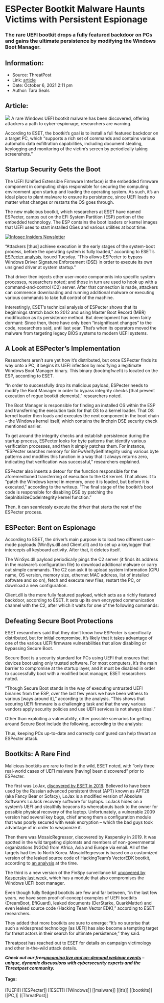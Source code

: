 # ESPecter Bootkit Malware Haunts Victims with Persistent Espionage
### The rare UEFI bootkit drops a fully featured backdoor on PCs and gains the ultimate persistence by modifying the Windows Boot Manager.

## Information:
+ Source: ThreatPost
+ Link: [article](https://kasperskycontenthub.com/threatpost-global/?p=175366)
+ Date: October 6, 2021  2:11 pm
+ Author: Tara Seals


## Article:
![](https://media.threatpost.com/wp-content/uploads/sites/103/2021/10/06135353/Boots-e1633542854623.png)
A rare Windows UEFI bootkit malware has been discovered, offering attackers a path to cyber-espionage, researchers are warning.


According to ESET, the bootkit’s goal is to install a full featured backdoor on a target PC, which “supports a rich set of commands and contains various automatic data exfiltration capabilities, including document stealing, keylogging and monitoring of the victim’s screen by periodically taking screenshots.”


**Startup Security Gets the Boot**
----------------------------------


The UEFI (Unified Extensible Firmware Interface) is the embedded firmware component in computing chips responsible for securing the computing environment upon startup and loading the operating system. As such, it’s an ideal place to plant malware to ensure its persistence, since UEFI loads no matter what changes or restarts the OS goes through.


The new malicious bootkit, which researchers at ESET have named ESPecter, camps out on the EFI System Partition (ESP) portion of the embedded technology. The ESP contains the boot loaders or kernel images that UEFI uses to start installed OSes and various utilities at boot time.


[![Infosec Insiders Newsletter](https://media.threatpost.com/wp-content/uploads/sites/103/2021/07/10165815/infosec_insiders_in_article_promo.png)](https://threatpost.com/infosec-insider-subscription-page/?utm_source=ART&utm_medium=ART&utm_campaign=InfosecInsiders_Newsletter_Promo/)


“Attackers [thus] achieve execution in the early stages of the system-boot process, before the operating system is fully loaded,” according to ESET’s [ESPecter analysis](https://www.welivesecurity.com/2021/10/05/uefi-threats-moving-esp-introducing-especter-bootkit/), issued Tuesday. “This allows ESPecter to bypass Windows Driver Signature Enforcement (DSE) in order to execute its own unsigned driver at system startup.”


That driver then injects other user-mode components into specific system processes, researchers noted; and those in turn are used to hook up with a command-and-control (C2) server. After that connection is made, attackers can commence downloading and running additional malware or executing various commands to take full control of the machine.


Interestingly, ESET’s technical analysis of ESPecter shows that its beginnings stretch back to 2012 and using Master Boot Record (MBR) modification as its persistence method. But development has been fairly dormant: Since then, there have only been “insignificant changes” to the code, researchers said, until last year. That’s when its operators moved the malware from targeting legacy BIOS systems to modern UEFI systems.


**A Look at ESPecter’s Implementation**
---------------------------------------


Researchers aren’t sure yet how it’s distributed, but once ESPecter finds its way onto a PC, it begins its UEFI infection by modifying a legitimate Windows Boot Manager binary. This binary (bootmgfw.efi) is located on the ESP, according to ESET.


“In order to successfully drop its malicious payload, ESPecter needs to modify the Boot Manager in order to bypass integrity checks [that prevent execution of rogue bootkit elements],” researchers noted.


The Boot Manager is responsible for finding an installed OS within the ESP and transferring the execution task for that OS to a kernel loader. That OS kernel loader then loads and executes the next component in the boot chain – the Windows kernel itself, which contains the linchpin DSE security check mentioned earlier.


To get around the integrity checks and establish persistence during the startup process, ESPecter looks for byte patterns that identify various verification processes, and then it simply patches them. For instance, “ESPecter searches memory for BmFwVerifySelfIntegrity using various byte patterns and modifies this function in a way that it always returns zero, indicating that verification was successful,” researchers explained.


ESPecter also inserts a detour for the function responsible for the aforementioned transferring of execution to the OS kernel. That allows it to “patch the Windows kernel in memory, once it is loaded, but before it is executed,” according to the writeup. “The final stage of the bootkit’s boot code is responsible for disabling DSE by patching the SepInitializeCodeIntegrity kernel function.”


Then, it can seamlessly execute the driver that starts the rest of the ESPecter process.


**ESPecter: Bent on Espionage**
-------------------------------


According to ESET, the driver’s main purpose is to load two different user-mode payloads (WinSys.dll and Client.dll) and to set up a keylogger that intercepts all keyboard activity. After that, it deletes itself.


The WinSys.dll payload periodically pings the C2 server (it finds its address in the malware’s configuration file) to download additional malware or carry out simple commands. The C2 can ask it to upload system information (CPU name, OS version, memory size, ethernet MAC address, list of installed software and so on), fetch and execute new files, restart the PC, or download a new configuration.


Client.dll is the more fully featured payload, which acts as a richly featured backdoor, according to ESET. It sets up its own encrypted communication channel with the C2, after which it waits for one of the following commands:


**Defeating Secure Boot Protections**
-------------------------------------


ESET researchers said that they don’t know how ESPecter is specifically distributed, but for initial compromise, it’s likely that it takes advantage of one of the various UEFI firmware vulnerabilities that allow disabling or bypassing Secure Boot.


Secure Boot is a security standard for PCs using UEFI that ensures that devices boot using only trusted software. For most computers, it’s the main barrier to compromise at the startup layer, and it must be disabled in order to successfully boot with a modified boot manager, ESET researchers noted.


“Though Secure Boot stands in the way of executing untrusted UEFI binaries from the ESP, over the last few years we have been witness to various [ways around it],” according to the analysis. “This shows that securing UEFI firmware is a challenging task and that the way various vendors apply security policies and use UEFI services is not always ideal.”


Other than exploiting a vulnerability, other possible scenarios for getting around Secure Boot include the following, according to the analysis:


Thus, keeping PCs up-to-date and correctly configured can help thwart an ESPecter attack.


**Bootkits: A Rare Find**
-------------------------


Malicious bootkits are rare to find in the wild, ESET noted, with “only three real-world cases of UEFI malware [having] been discovered” prior to ESPecter.


The first was LoJax, [discovered by ESET in 2018](https://threatpost.com/uefi-rootkit-sednit/140420/). Believed to have been used by the Russian advanced persistent threat (APT) known as APT28 (aka Fancy Bear or Sofacy), LoJax is a modified version of Absolute Software’s LoJack recovery software for laptops. LoJack hides on a system’s UEFI and stealthily beacons its whereabouts back to the owner for possible physical recovery of the laptop. Unfortunately, a vulnerable 2009 version had several key bugs, chief among them a configuration module that was poorly secured with weak encryption – which the bad guys took advantage of in order to weaponize it.


Then there was MosaicRegressor, discovered by Kaspersky in 2019. It was spotted in the wild targeting diplomats and members of non-governmental organizations (NGOs) from Africa, Asia and Europe via email. All of the targets had ties to North Korea. MosaicRegressor is based on a customized version of the leaked source code of HackingTeam’s VectorEDK bootkit, according to [an analysis](https://threatpost.com/bootkit-malware-north-korea-diplomats/159846/) at the time.


The third is a new version of the FinSpy surveillance kit [uncovered by Kaspersky last week](https://threatpost.com/finspy-surveillance-kit/175068/), which has a module that also compromises the Windows UEFI boot manager.


Even though fully fledged bootkits are few and far between, “in the last few years, we have seen proof-of-concept examples of UEFI bootkits (DreamBoot, EfiGuard), leaked documents (DerStarke, QuarkMatter) and even leaked source code (Hacking Team Vector EDK),” according to ESET researchers.


They added that more bootkits are sure to emerge: “It’s no surprise that such a widespread technology [as UEFI] has also become a tempting target for threat actors in their search for ultimate persistence,” they said.


Threatpost has reached out to ESET for details on campaign victimology and other in-the-wild attack details.


***Check out our free***[***upcoming live and on-demand webinar events***](https://threatpost.com/category/webinars/) ***– unique, dynamic discussions with cybersecurity experts and the Threatpost community.***




#### Tags:
[[UEFI]] [[ESPecter]] [[ESET]] [[Windows]] [[malware]] [[it’s]] [[bootkits]] [[PC,]] [[ThreatPost]]
